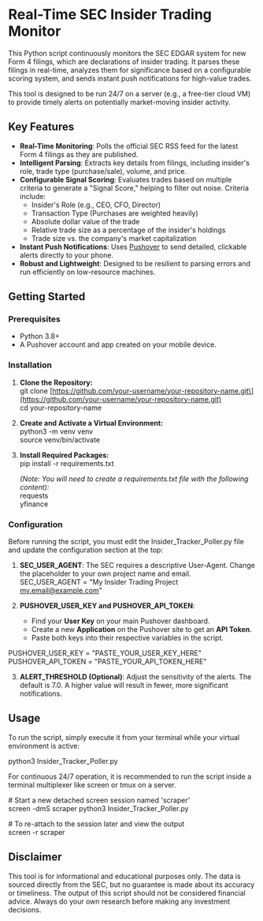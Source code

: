 # **Real-Time SEC Insider Trading Monitor**

This Python script continuously monitors the SEC EDGAR system for new Form 4 filings, which are declarations of insider trading. It parses these filings in real-time, analyzes them for significance based on a configurable scoring system, and sends instant push notifications for high-value trades.

This tool is designed to be run 24/7 on a server (e.g., a free-tier cloud VM) to provide timely alerts on potentially market-moving insider activity.

## **Key Features**

* **Real-Time Monitoring**: Polls the official SEC RSS feed for the latest Form 4 filings as they are published.  
* **Intelligent Parsing**: Extracts key details from filings, including insider's role, trade type (purchase/sale), volume, and price.  
* **Configurable Signal Scoring**: Evaluates trades based on multiple criteria to generate a "Signal Score," helping to filter out noise. Criteria include:  
  * Insider's Role (e.g., CEO, CFO, Director)  
  * Transaction Type (Purchases are weighted heavily)  
  * Absolute dollar value of the trade  
  * Relative trade size as a percentage of the insider's holdings  
  * Trade size vs. the company's market capitalization  
* **Instant Push Notifications**: Uses [Pushover](https://pushover.net/) to send detailed, clickable alerts directly to your phone.  
* **Robust and Lightweight**: Designed to be resilient to parsing errors and run efficiently on low-resource machines.

## **Getting Started**

### **Prerequisites**

* Python 3.8+  
* A Pushover account and app created on your mobile device.

### **Installation**

1. **Clone the Repository:**  
   git clone \[https://github.com/your-username/your-repository-name.git\](https://github.com/your-username/your-repository-name.git)  
   cd your-repository-name

2. **Create and Activate a Virtual Environment:**  
   python3 \-m venv venv  
   source venv/bin/activate

3. **Install Required Packages:**  
   pip install \-r requirements.txt

   *(Note: You will need to create a requirements.txt file with the following content):*  
   requests  
   yfinance

### **Configuration**

Before running the script, you must edit the Insider\_Tracker\_Poller.py file and update the configuration section at the top:

1. **SEC\_USER\_AGENT**: The SEC requires a descriptive User-Agent. Change the placeholder to your own project name and email.  
   SEC\_USER\_AGENT \= "My Insider Trading Project my.email@example.com"

2. **PUSHOVER\_USER\_KEY and PUSHOVER\_API\_TOKEN**:  
   * Find your **User Key** on your main Pushover dashboard.  
   * Create a new **Application** on the Pushover site to get an **API Token**.  
   * Paste both keys into their respective variables in the script.

PUSHOVER\_USER\_KEY \= "PASTE\_YOUR\_USER\_KEY\_HERE"  
PUSHOVER\_API\_TOKEN \= "PASTE\_YOUR\_API\_TOKEN\_HERE"

3. **ALERT\_THRESHOLD (Optional)**: Adjust the sensitivity of the alerts. The default is 7.0. A higher value will result in fewer, more significant notifications.

## **Usage**

To run the script, simply execute it from your terminal while your virtual environment is active:

python3 Insider\_Tracker\_Poller.py

For continuous 24/7 operation, it is recommended to run the script inside a terminal multiplexer like screen or tmux on a server.

\# Start a new detached screen session named 'scraper'  
screen \-dmS scraper python3 Insider\_Tracker\_Poller.py

\# To re-attach to the session later and view the output  
screen \-r scraper

## **Disclaimer**

This tool is for informational and educational purposes only. The data is sourced directly from the SEC, but no guarantee is made about its accuracy or timeliness. The output of this script should not be considered financial advice. Always do your own research before making any investment decisions.
